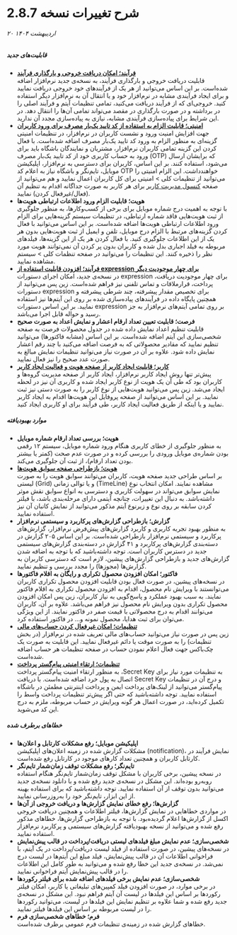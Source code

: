 # شرح تغییرات نسخه 2.8.7
###### ۲۰ اردیبهشت ۱۴۰۴

##### قابلیت‌های جدید
- **[فرآیند؛ امکان دریافت خروجی و بارگذاری فرآیند](https://github.com/1stco/PayamGostarDocs/blob/master/Help/Settings/Personalization-crm/Overview/ProccessImport_2.8.7.md)**<br>
قابلیت دریافت خروجی و بارگذاری فرآیند، به نسخه‌ی جدید نرم‌افزار اضافه شده‌است. بر این اساس می‌توانید از هر یک از فرآیندهای خود خروجی دریافت نمایید و برای ایجاد فرآیندی مشابه در نرم‌افزار خود و یا انتقال آن به نرم‌افزار دیگر استفاده کنید. خروجی‌ای که از فرآیند دریافت می‌کنید، تمامی تنظیمات آیتم و فرآیند اصلی را در برداشته و در صورت بارگذاری در مقصد می‌تواند تمامی آن‌ها را انتقال دهد. در این شرایط برای پیاده‌سازی فرآیندی مشابه، نیازی به پیاده‌سازی مجدد آن ندارید.<br>
- **[امنیتی؛ قابلیت الزام به استفاده از کد تایید یک‌بار مصرف برای ورود کاربران](https://github.com/1stco/PayamGostarDocs/blob/master/Help/Settings/General-settings/security/SecuritySetting-2.8.7.md#OTP)**<br> 
جهت افزایش امنیت ورود و نشست کاربران در نرم‌افزار، در تنظیمات امنیتی گزینه‌ای به منظور الزام به ورود کد تایید یک‌بار مصرف اضافه شده‌است. با فعال کردن این گزینه تمامی کاربران نرم‌افزار، مشتریان و نمایندگان باشگاه باید برای ورود به حساب کاربری خود از کد تایید یک‌بار مصرف (OTP) که برایشان ارسال می‌شود، استفاده کنند. بر این اساس، کاربران برای دسترسی به نرم‌افزار، اپلیکیشن موبایل، تایم‌نگر و باشگاه نیاز به اعلام کد OTP خواهندداشت. این الزام امنیتی را می‌توانید از تنظیمات کلی > امنیتی برای کل کاربران اعمال نمایید و هم می‌توانید از صفحه [کنسول مدیریت کاربر](https://github.com/1stco/PayamGostarDocs/blob/master/Help/Settings/GroupsAndUsersManagement/UserManagementConsole-2.8.7.md#OTP) برای هر کاربر به صورت جداگانه اقدام به تنظیم آن (فعال‌/غیرفعال کردن) نمایید.<br>
- **هویت؛ قابلیت الزام ورود اطلاعات ارتباطی هویت‌ها**<br>
با توجه به اهمیت درج شماره موبایل برای برخی از کسب‌وکارها، به منظور جلوگیری از ثبت هویت‌هایی فاقد شماره ارتباطی، در تنظیمات سیستم گزینه‌هایی برای الزام ورود اطلاعات ارتباطی هویت‌ها اضافه شده‌است. بر این اساس می‌توانید با فعال کردن گزینه‌های مرتبط با الزام درج موبایل، تلفن و ایمیل از ثبت هویت‌هایی بدون هر یک از این اطلاعات جلوگیری کنید. با فعال کردن هر یک از این گزینه‌ها، فیلدهای مربوطه به فیلد اجباری بدل شده و کاربران بدون پر کردن آن نمی‌توانند هویت مورد نظر را ذخیره کنند. این تنظیمات را می‌توانید در صفحه تنظمات کلی > سیستم مشاهده نمایید.<br>
- **[فرآیند؛ افزودن قابلیت استفاده از expression برای چهار موجودیت دیگر](https://github.com/1stco/PayamGostarDocs/blob/master/Help/Settings/Personalization-crm/Overview/Process-design/Create-a-work-cycle/Activity/SQL/CustomExpression_2.8.7.md)**<br>
در نسخه‌ی جدید، امکان اجرای دستورات expression برای چهار موجودیت دریافت، پرداخت، قرارملاقات و تماس‌ تلفنی نیز فراهم شده‌است. زین پس می‌توانید از دستورات expression برای تخصیص مقدار پیشرفته، چند شرطی پیشرفته و همچنین پایگاه داده در فرآیندهای پیاده‌سازی شده بر روی این آیتم‌ها نیز استفاده نمایید. بر این اساس دستورات expression بر روی تمامی آیتم‌های نرم‌افزار به جز رسید و حواله قابل اجرا می‌باشد.<br>
- **فرصت؛ قابلیت تعیین تعداد ارقام اعشار و نمایش اعداد به صورت صحیح**<br>
قابلیت تنظیم اعداد نمایش داده شده در جدول محصولات فرصت به صفحه شخصی‌سازی این آیتم اضافه شده‌است. بر این اساس (مشابه فاکتورها) می‌توانید تنظیم نمایید که مقادیر محصولاتی که به فرصت اضافه می‌کنید با چند رقم اعشار نمایش داده شود. علاوه بر آن در صورت نیاز می‌توانید تنظیمات نمایش مبالغ به صورت عدد صحیح را نیز فعال نمایید.<br>
- **[کاربر؛ قابلیت ایجاد کاربر از صفحه هویت و فعالیت ایجاد کاربر](https://github.com/1stco/PayamGostarDocs/blob/master/Help/Settings/GroupsAndUsersManagement/NewUserProfile_2.8.7.md)**<br>
پیش‌تر تنها روش ایجاد کاربر نرم‌افزار، ایجاد کاربر از صفحه مدیریت گروه‌ها و کاربران بود که طی آن یک هویت از نوع کاربر ایجاد شده و کاربری آن نیز در لحظه ایجاد می‌شد. زین پس می‌توانید هویت‌هایی از نوع کاربر را به صورت دستی نیز ثبت نمایید. بر این اساس می‌توانید از صفحه پروفایل این هویت‌ها اقدام به ایجاد کاربر نمایید و یا اینکه از طریق فعالیت ایجاد کاربر، طی فرآیند برای او کاربری ایجاد کنید. <br>

##### موارد بهبودیافته
- **هویت؛ بررسی تعداد ارقام شماره موبایل**<br>
به منظور جلوگیری از خطای کاربری هنگام ورود شماره موبایل، سیستم ۱۲ رقمی بودن شماره‌ی موبایل ورودی را بررسی کرده و در صورت عدم صحت (کمتر یا بیشتر بودن تعداد ارقام)، از ثبت آن جلوگیری می‌کند.<br>
- **[هویت؛ بازطراحی صفحه سوابق هویت‌ها](https://github.com/1stco/PayamGostarDocs/blob/master/Help/Integrated-bank/Database/Records/Records_2.8.7.md)**<br>
بر اساس طراحی جدید صفحه هویت، کاربران می‌توانند سوابق هویت را به صورت لیستی (Grid) و یا توالی زمانی (TimeLine) مشاهده نمایند. امکان انتخاب نوع نمایش سوابق می‌تواند در سهولت کاربری و دسترسی به انواع سوابق نقش موثر داشته‌باشد. به دنبال این تغییرات، چنانچه آیتمی دارای مرحله‌بندی باشد، با فیلتر کردن سابقه بر روی نوع و زیرنوع آیتم مذکور می‌توانید از نمایش کانبان آن نیز استفاده نمایید. <br>
- **گزارش؛ بازطراحی گزارش‌های پرکاربرد و سیستمی نرم‌افزار**<br>
به منظور بهبود تجربه کاربری و کاربرد گزارش‌های پیش‌فرض نرم‌افزار، گزارش‌های پرکاربرد و سیستمی نرم‌افزار بازطراحی شده‌است. بر این اساس ۲۰۵ گزارش در  دسته‌بندی گزارش‌های پرکاربرد و ۴۱ گزارش در دسته‌بندی گزارش‌های سیستمی جدید در دسترس کاربران است. توجه داشته‌باشید که با توجه به اضافه شدن  گزارش‌های جدید و بازطراحی گزارش‌های پیشین، لازم است که دسترسی کاربران به گزارش‌ها (مجوزها) را مجدد بررسی و تنظیم نمایید.<br>
- **فاکتور؛ امکان افزودن محصول تکراری و رایگان به اقلام فاکتورها**<br>
در نسخه‌های پیشین، در صورت فعال بودن قابلیت افزودن محصول تکراری کاربران می‌توانستند با ویرایش نام محصول، اقدام به افزودن محصول تکراری به اقلام فاکتور نمایند. به سبب بهبود عملکرد و پاسخ‌گویی به نیاز کاربران، زین پس امکان افزودن محصول تکراری بدون ویرایش نام محصول نیز فراهم می‌باشد. علاوه بر آن، کاربران می‌توانند اقدام به درج محصولاتی با قیمت صفر در فاکتور نمایند. از این ویژگی می‌توان برای ثبت هدایا، محصول نمونه و... در فاکتور استفاده کرد.<br>
- **[تنظیمات؛ امکان غیرفعال کردن حساب‌های مالی](https://github.com/1stco/PayamGostarDocs/blob/master/Help/Basic-Information/Financial-account-management/FinancialAccountsManagement-2.8.7.md#AccountActivation)**<br>
زین پس در صورت نیاز می‌توانید حساب‌های مالی تعریف شده در نرم‌افزار (در بخش تنظیمات) را به صورت موقت یا دائم غیرفعال نمایید. این قابلیت به صورت یک چک‌باکس جهت فعال اعلام نمودن حساب در صفحه تنظیمات هر حساب اضافه شده‌است.<br>
 - **[تنظیمات؛ ارتقاء امنیتی پیام‌گستر پرداخت](https://github.com/1stco/PayamGostarDocs/blob/master/Help/Basic-Information/Financial-account-management/FinancialAccountsManagement-2.8.7.md#SecretKey)**<br>
 به منظور ارتقاء امنیت پیام‌گستر پرداخت ،Secret Key به تنظیمات مورد نیاز برای اتصال به پول خرد اضافه شده‌است. با دریافت Secret Key  و درج آن در تنظیمات پیام‌گستر می‌توانید از لینک‌های پرداخت ایمن و پرداخت اینترنتی مطمئن در باشگاه استفاده نمایید. توجه داشته‌باشید که حتی اگر پیش‌تر تنظیمات پرداخت واسط را تکمیل کرده‌اید، در صورت اعمال هر گونه ویرایش در حساب مربوطه، ملزم به درج این کد می‌شوید.<br>

##### خطاهای برطرف شده
- **اپلیکیشن موبایل؛ رفع مشکلات کارتابل و اعلان‌ها**<br>
مشکلات گزارش شده در زمینه اعلان‌های اپلیکیشن (notification)، نمایش فرآیند در کارتابل کاربران و همچنین تعداد کارهای موجود در کارتابل رفع شده‌است.<br>
- **تایم‌نگر؛ رفع مشکلات توقف زمان‌شمار تایم‌نگر**<br>
در نسخه پیشین، برخی کاربران با مشکل توقف زمان‌شمار تایم‌نگر هنگام استفاده روبه‌رو بوده‌اند. این مشکل در نسخه‌ی جدید رفع شده و با دانلود نسخه‌ی جدید می‌توانید بدون توقف از آن استفاده نمایید. توجه داشته‌باشید که برای استفاده بهینه از این ابزار، تایم‌نگر خود را به‌روزرسانی نمایید.<br>
- **گزارش‌ها؛ رفع خطای نمایش گزارش‌ها و دریافت خروجی از آن‌ها**<br>
در مواردی خطاهایی در نمایش گزارش‌ها، فیلتر اطلاعات و همچنین دریافت خروجی اکسل از گزارش‌ها اعلام گردیده‌بود. با توجه به بازطراحی گزارش‌ها، خطاهای مذکور رفع شده و می‌توانید از نسخه بهبودیافته گزارش‌های سیستمی و پرکاربرد نرم‌افزار استفاده نمایید.<br>
- **شخصی‌سازی؛ عدم نمایش مبلغ فیلدهای لیستی دریافت/پرداخت در  قالب پیش‌نمایش**<br>
در نسخه‌های پیشین، در صورت استفاده از فیلد لیست دریافت/پرداخت در یک آیتم، با فراخوانی اطلاعات آن در قالب پیش‌نمایش، فیلد مبلغ این آیتم‌ها در لیست درج نمی‌شد. در نسخه‌ی جدید این خطا رفع شده و می‌توانید به طور کامل این اطلاعات را در قالب پیش‌نمایش آیتم فراخوانی نمایید.<br>
- **شخصی‌سازی؛ عدم نمایش برخی فیلدهای اضافه شده برای فیلتر رکوردها**<br>
در برخی موارد، در صورت افزودن فیلد کمپین‌های تبلیغاتی یا کاربر، امکان فیلتر رکوردها بر اساس این فیلدها در لیست آن آیتم فراهم نبود. این مشکل در نسخه‌ی جدید رفع شده و شما علاوه بر تنظیم نمایش این فیلدها در لیست، می‌توانید رکوردها را در لیست مربوطه بر اساس این فیلدها فیلتر نمایید.<br>
- **فرم؛ خطاهای شخصی‌سازی فرم**<br>
خطاهای گزارش‌ شده در زمینه‌ی تنظیمات فرم عمومی برطرف شده‌است.<br>
